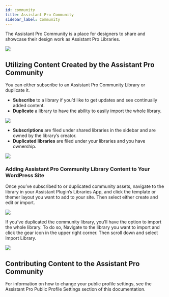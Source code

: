 ```yaml
---
id: community
title: Assistant Pro Community
sidebar_label: Community
---
```


The Assistant Pro Community is a place for designers to share and showcase their design work as Assistant Pro Libraries.

<img src="https://plchldr.co/i/800x300?&bg=f6f6f6&fc=656565&text=Placeholder" />

## Utilizing Content Created by the Assistant Pro Community

You can either subscribe to an Assistant Pro Community Library or duplicate it.

* **Subscribe** to a library if you’d like to get updates and see continually added content.
* **Duplicate** a library to have the ability to easily import the whole library.

<img src="https://plchldr.co/i/800x300?&bg=f6f6f6&fc=656565&text=Placeholder" />

* **Subscriptions** are filed under shared libraries in the sidebar and are owned by the library’s creator.
* **Duplicated libraries** are filed under your libraries and you have ownership.

<img src="https://plchldr.co/i/800x300?&bg=f6f6f6&fc=656565&text=Placeholder" />

### Adding Assistant Pro Community Library Content to Your WordPress Site

Once you’ve subscribed to or duplicated community assets, navigate to the library in your Assistant Plugin’s Libraries App, and click the template or themer layout you want to add to your site. Then select either create and edit or import.

<img src="https://plchldr.co/i/800x300?&bg=f6f6f6&fc=656565&text=Placeholder" />

If you’ve duplicated the community library, you’ll have the option to import the whole library.  To do so, Navigate to the library you want to import and click the gear icon in the upper right corner.  Then scroll down and select Import Library.

<img src="https://plchldr.co/i/800x300?&bg=f6f6f6&fc=656565&text=Placeholder" />

## Contributing Content to the Assistant Pro Community

For information on how to change your public profile settings, see the Assistant Pro Public Profile Settings section of this documentation.
